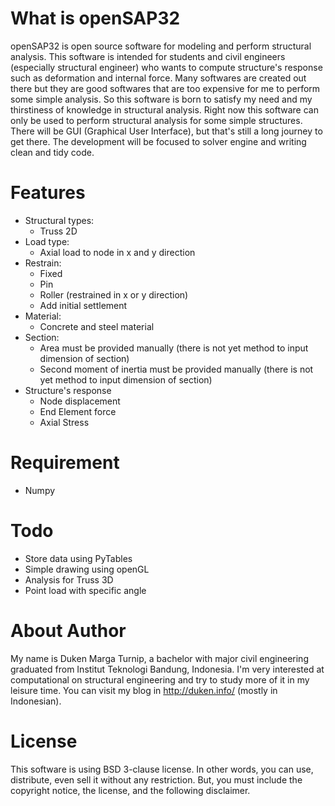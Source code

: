 What is openSAP32
=================
openSAP32 is open source software for modeling and perform structural analysis.
This software is intended for students and civil engineers (especially
structural engineer) who wants to compute structure's response such as 
deformation and internal force.
Many softwares are created out there but they are good softwares that are too
expensive for me to perform some simple analysis. So this software is born to
satisfy my need and my thirstiness of knowledge in structural analysis.
Right now this software can only be used to perform structural analysis for
some simple structures. There will be GUI (Graphical User Interface), but
that's still a long journey to get there. The development will be focused
to solver engine and writing clean and tidy code.


Features
========
* Structural types:
	* Truss 2D
* Load type:
	* Axial load to node in x and y direction
* Restrain:
	* Fixed
	* Pin
	* Roller (restrained in x or y direction)
	* Add initial settlement 
* Material:
	* Concrete and steel material
* Section:
	* Area must be provided manually (there is not yet method to input dimension
	of section)
	* Second moment of inertia must be provided manually (there is not yet method
	to input dimension of section)
* Structure's response
	* Node displacement
	* End Element force
	* Axial Stress

Requirement
===========
* Numpy


Todo
====
* Store data using PyTables
* Simple drawing using openGL
* Analysis for Truss 3D
* Point load with specific angle

About Author
============
My name is Duken Marga Turnip, a bachelor with major civil engineering graduated
from Institut Teknologi Bandung, Indonesia.
I'm very interested at computational on structural engineering and try to study
more of it in my leisure time. You can visit my blog in http://duken.info/
(mostly in Indonesian).

License
=======
This software is using BSD 3-clause license. In other words, you
can use, distribute, even sell it without any restriction. But, you
must include the copyright notice, the license, and the following
disclaimer.
